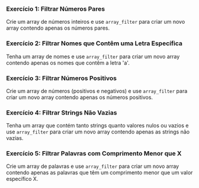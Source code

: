 ### Exercício 1: Filtrar Números Pares
Crie um array de números inteiros e use `array_filter` para criar um novo array contendo apenas os números pares.

### Exercício 2: Filtrar Nomes que Contêm uma Letra Específica
Tenha um array de nomes e use `array_filter` para criar um novo array contendo apenas os nomes que contêm a letra 'a'.

### Exercício 3: Filtrar Números Positivos
Crie um array de números (positivos e negativos) e use `array_filter` para criar um novo array contendo apenas os números positivos.

### Exercício 4: Filtrar Strings Não Vazias
Tenha um array que contém tanto strings quanto valores nulos ou vazios e use `array_filter` para criar um novo array contendo apenas as strings não vazias.

### Exercício 5: Filtrar Palavras com Comprimento Menor que X
Crie um array de palavras e use `array_filter` para criar um novo array contendo apenas as palavras que têm um comprimento menor que um valor específico X.

